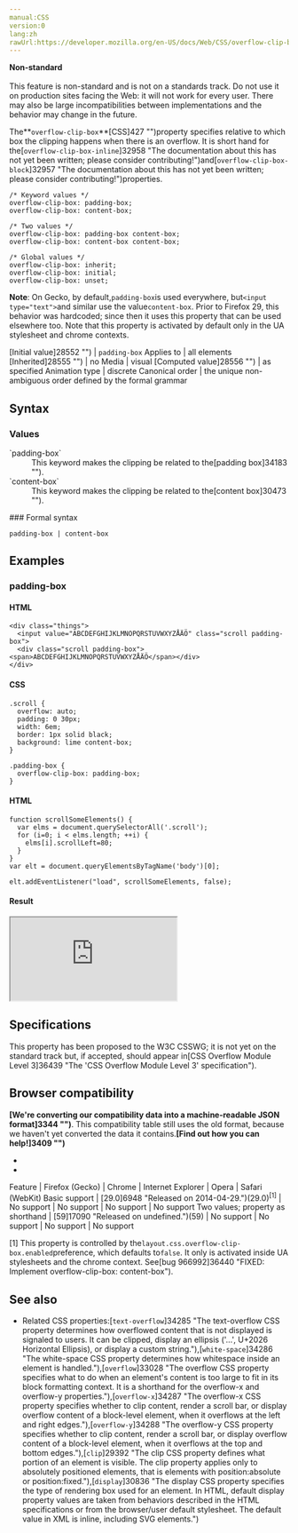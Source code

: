 ```yaml
---
manual:CSS
version:0
lang:zh
rawUrl:https://developer.mozilla.org/en-US/docs/Web/CSS/overflow-clip-box
---
```






**Non-standard**<br></br>This feature is non-standard and is not on a standards track. Do not use it on production sites facing the Web: it will not work for every user. There may also be large incompatibilities between implementations and the behavior may change in the future.





The**`overflow-clip-box`**[CSS]427 "")property specifies relative to which box the clipping happens when there is an overflow. It is short hand for the[`overflow-clip-box-inline`]32958 "The documentation about this has not yet been written; please consider contributing!")and[`overflow-clip-box-block`]32957 "The documentation about this has not yet been written; please consider contributing!")properties.


```
/* Keyword values */
overflow-clip-box: padding-box;
overflow-clip-box: content-box;

/* Two values */
overflow-clip-box: padding-box content-box;
overflow-clip-box: content-box content-box;

/* Global values */
overflow-clip-box: inherit;
overflow-clip-box: initial;
overflow-clip-box: unset;
```


**Note**: On Gecko, by default,`padding-box`is used everywhere, but`<input type="text">`and similar use the value`content-box`. Prior to Firefox 29, this behavior was hardcoded; since then it uses this property that can be used elsewhere too. Note that this property is activated by default only in the UA stylesheet and chrome contexts.



[Initial value]28552 "") | `padding-box` 
Applies to | all elements 
[Inherited]28555 "") | no 
Media | visual 
[Computed value]28556 "") | as specified 
Animation type | discrete 
Canonical order | the unique non-ambiguous order defined by the formal grammar 


## Syntax<a name="Syntax"></a>

### Values<a name="Values"></a>
<dl><dt id=''>`padding-box`</dt><dd>This keyword makes the clipping be related to the[padding box]34183 "").</dd><dt id=''>`content-box`</dt><dd>This keyword makes the clipping be related to the[content box]30473 "").</dd></dl>
### Formal syntax<a name="Formal_syntax"></a>

```
padding-box | content-box
```

## Examples<a name="Examples"></a>

### padding-box<a name="padding-box"></a>

#### HTML<a name="HTML"></a>

```
<div class="things">
  <input value="ABCDEFGHIJKLMNOPQRSTUVWXYZÅÄÖ" class="scroll padding-box">
  <div class="scroll padding-box"><span>ABCDEFGHIJKLMNOPQRSTUVWXYZÅÄÖ</span></div>
</div>
```

#### CSS<a name="CSS"></a>

```
.scroll { 
  overflow: auto;
  padding: 0 30px; 
  width: 6em; 
  border: 1px solid black;
  background: lime content-box;
}

.padding-box {
  overflow-clip-box: padding-box;
}
```

#### HTML<a name="HTML_2"></a>

```
function scrollSomeElements() {
  var elms = document.querySelectorAll('.scroll');
  for (i=0; i < elms.length; ++i) {
    elms[i].scrollLeft=80;
  }
}
var elt = document.queryElementsByTagName('body')[0];

elt.addEventListener("load", scrollSomeElements, false);
```

#### Result<a name="Result"></a>


<iframe src='https://mdn.mozillademos.org/en-US/docs/Mozilla/CSS/overflow-clip-box$samples/padding-box?revision=1359338' width='null' height='null'></iframe>



## Specifications<a name="Specifications"></a>


This property has been proposed to the W3C CSSWG; it is not yet on the standard track but, if accepted, should appear in[CSS Overflow Module Level 3]36439 "The 'CSS Overflow Module Level 3' specification").


## Browser compatibility<a name="Browser_compatibility"></a>


**[We&#39;re converting our compatibility data into a machine-readable JSON format]3344 "")**. This compatibility table still uses the old format, because we haven&#39;t yet converted the data it contains.**[Find out how you can help!]3409 "")**


* 
* 

Feature | Firefox (Gecko) | Chrome | Internet Explorer | Opera | Safari (WebKit) 
Basic support | [29.0]6948 "Released on 2014-04-29.")(29.0)<sup>[1]</sup> | No support | No support | No support | No support 
Two values; property as shorthand | [59]17090 "Released on undefined.")(59) | No support | No support | No support | No support 





[1] This property is controlled by the`layout.css.overflow-clip-box.enabled`preference, which defaults to`false`. It only is activated inside UA stylesheets and the chrome context. See[bug 966992]36440 "FIXED: Implement overflow-clip-box: content-box").


## See also<a name="See_also"></a>

* Related CSS properties:[`text-overflow`]34285 "The text-overflow CSS property determines how overflowed content that is not displayed is signaled to users. It can be clipped, display an ellipsis ('…', U+2026 Horizontal Ellipsis), or display a custom string."),[`white-space`]34286 "The white-space CSS property determines how whitespace inside an element is handled."),[`overflow`]33028 "The overflow CSS property specifies what to do when an element's content is too large to fit in its block formatting context. It is a shorthand for the overflow-x and overflow-y properties."),[`overflow-x`]34287 "The overflow-x CSS property specifies whether to clip content, render a scroll bar, or display overflow content of a block-level element, when it overflows at the left and right edges."),[`overflow-y`]34288 "The overflow-y CSS property specifies whether to clip content, render a scroll bar, or display overflow content of a block-level element, when it overflows at the top and bottom edges."),[`clip`]29392 "The clip CSS property defines what portion of an element is visible. The clip property applies only to absolutely positioned elements, that is elements with position:absolute or position:fixed."),[`display`]30836 "The display CSS property specifies the type of rendering box used for an element. In HTML, default display property values are taken from behaviors described in the HTML specifications or from the browser/user default stylesheet. The default value in XML is inline, including SVG elements.")



